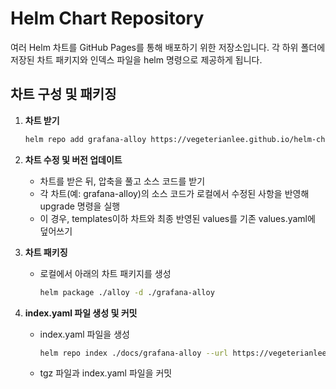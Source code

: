 # Helm Chart Repository
여러 Helm 차트를 GitHub Pages를 통해 배포하기 위한 저장소입니다.
각 하위 폴더에 저장된 차트 패키지와 인덱스 파일을 helm 명령으로 제공하게 됩니다.

## 차트 구성 및 패키징
1. **차트 받기**
   ```bash
   helm repo add grafana-alloy https://vegeterianlee.github.io/helm-chart-repo/grafana-alloy
   
2. **차트 수정 및 버전 업데이트**  
   - 차트를 받은 뒤, 압축을 풀고 소스 코드를 받기
   - 각 차트(예: grafana-alloy)의 소스 코드가 로컬에서 수정된 사항을 반영해 upgrade 명령을 실행
   - 이 경우, templates이하 차트와 최종 반영된 values를 기존 values.yaml에 덮어쓰기

3. **차트 패키징**  
   - 로컬에서 아래의 차트 패키지를 생성
      ```bash
      helm package ./alloy -d ./grafana-alloy

4. **index.yaml 파일 생성 및 커밋**
   - index.yaml 파일을 생성
      ``` bash
      helm repo index ./docs/grafana-alloy --url https://vegeterianlee.github.io/helm-chart-repo/grafana-alloy
      ```
   - tgz 파일과 index.yaml 파일을 커밋
